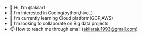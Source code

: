 - 👋 Hi, I’m @akilar1
- 👀 I’m interested in Coding(python,hive..)
- 🌱 I’m currently learning Cloud platform(GCP,AWS)
- 💞️ I’m looking to collaborate on Big data projects
- 📫 How to reach me through email (akilaraju1993@gmail.com)

<!---
akilar1/akilar1 is a ✨ special ✨ repository because its `README.md` (this file) appears on your GitHub profile.
You can click the Preview link to take a look at your changes.
--->
